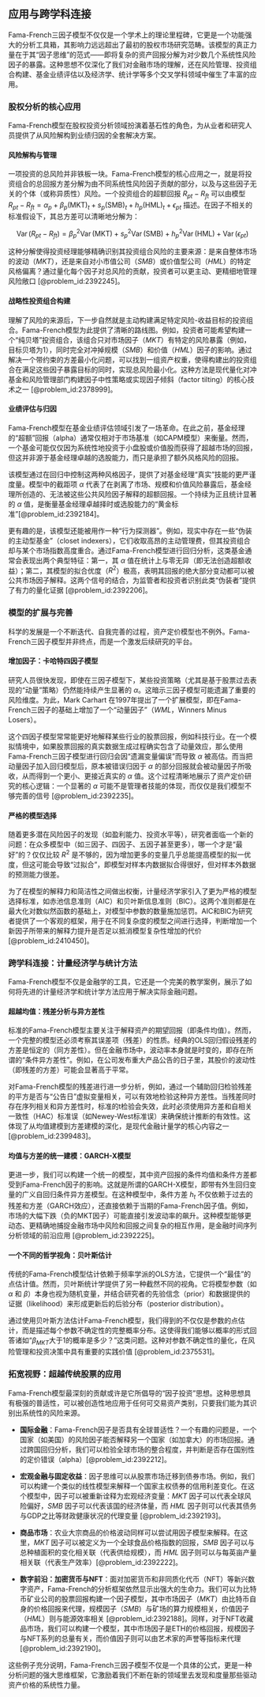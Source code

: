 ## 应用与跨学科连接

Fama-French三因子模型不仅仅是一个学术上的理论里程碑，它更是一个功能强大的分析工具箱，其影响力远远超出了最初的股权市场研究范畴。该模型的真正力量在于其“因子思维”的范式——即将复杂的资产回报分解为对少数几个系统性风险因子的暴露。这种思想不仅深化了我们对金融市场的理解，还在风险管理、投资组合构建、基金业绩评估以及经济学、统计学等多个交叉学科领域中催生了丰富的应用。

### 股权分析的核心应用

Fama-French模型在股权投资分析领域扮演着基石性的角色，为从业者和研究人员提供了从风险解构到业绩归因的全套解决方案。

#### 风险解构与管理

一项投资的总风险并非铁板一块。Fama-French模型的核心应用之一，就是将投资组合的总回报方差分解为由不同系统性风险因子贡献的部分，以及与这些因子无关的个体（或称异质性）风险。一个投资组合的超额回报 $R_{pt} - R_{ft}$ 可以由模型 $R_{pt} - R_{ft} = \alpha_{p} + \beta_{p}(\text{MKT})_{t} + s_{p}(\text{SMB})_{t} + h_{p}(\text{HML})_{t} + \epsilon_{pt}$ 描述。在因子不相关的标准假设下，其总方差可以清晰地分解为：

$$
\operatorname{Var}(R_{pt} - R_{ft}) = \beta_{p}^2 \operatorname{Var}(\text{MKT}) + s_{p}^2 \operatorname{Var}(\text{SMB}) + h_{p}^2 \operatorname{Var}(\text{HML}) + \operatorname{Var}(\epsilon_{pt})
$$

这种分解使得投资经理能够精确识别其投资组合风险的主要来源：是来自整体市场的波动（$MKT$），还是来自对小市值公司（$SMB$）或价值型公司（$HML$）的特定风格偏离？通过量化每个因子对总风险的贡献，投资者可以更主动、更精细地管理风险敞口 [@problem_id:2392245]。

#### 战略性投资组合构建

理解了风险的来源后，下一步自然就是主动构建满足特定风险-收益目标的投资组合。Fama-French模型为此提供了清晰的路线图。例如，投资者可能希望构建一个“纯贝塔”投资组合，该组合只对市场因子（$MKT$）有特定的风险暴露（例如，目标贝塔为1），同时完全对冲掉规模（$SMB$）和价值（$HML$）因子的影响。通过解决一个带约束的方差最小化问题，可以找到一组资产权重，使得构建出的投资组合在满足这些因子暴露目标的同时，实现总风险最小化。这种方法是现代量化对冲基金和风险管理部门构建因子中性策略或实现因子倾斜（factor tilting）的核心技术之一 [@problem_id:2378999]。

#### 业绩评估与归因

Fama-French模型在基金业绩评估领域引发了一场革命。在此之前，基金经理的“超额”回报（alpha）通常仅相对于市场基准（如CAPM模型）来衡量。然而，一个基金可能仅仅因为系统性地投资于小盘股或价值股而获得了超越市场的回报，但这并非源于基金经理卓越的选股能力，而只是承担了额外风格风险的回报。

该模型通过在回归中控制这两种风格因子，提供了对基金经理“真实”技能的更严谨度量。模型中的截距项 $\alpha$ 代表了在剥离了市场、规模和价值风险暴露后，基金经理所创造的、无法被这些公共风险因子解释的超额回报。一个持续为正且统计显著的 $\alpha$ 值，是衡量基金经理卓越择时或选股能力的“黄金标准”[@problem_id:2392184]。

更有趣的是，该模型还能被用作一种“行为探测器”。例如，现实中存在一些“伪装的主动型基金”（closet indexers），它们收取高昂的主动管理费，但其投资组合却与某个市场指数高度重合。通过Fama-French模型进行回归分析，这类基金通常会表现出两个典型特征：第一，其 $\alpha$ 值在统计上与零无异（即无法创造超额收益）；第二，其模型的拟合优度（$R^2$）极高，表明其回报的绝大部分变动都可以被公共市场因子解释。这两个信号的结合，为监管者和投资者识别此类“伪装者”提供了有力的量化证据 [@problem_id:2392206]。

### 模型的扩展与完善

科学的发展是一个不断迭代、自我完善的过程，资产定价模型也不例外。Fama-French三因子模型并非终点，而是一个激发后续研究的平台。

#### 增加因子：卡哈特四因子模型

研究人员很快发现，即使在三因子模型下，某些投资策略（尤其是基于股票过去表现的“动量”策略）仍然能持续产生显著的 $\alpha$。这暗示三因子模型可能遗漏了重要的风险维度。为此，Mark Carhart 在1997年提出了一个扩展模型，即在Fama-French三因子的基础上增加了一个“动量因子”（$WML$，Winners Minus Losers）。

这个四因子模型常常能更好地解释某些行业的股票回报，例如科技行业。在一个模拟情境中，如果股票回报的真实数据生成过程确实包含了动量效应，那么使用Fama-French三因子模型进行回归会因“遗漏变量偏误”而导致 $\alpha$ 被高估。而当把动量因子加入回归模型后，原本被错误归因于 $\alpha$ 的部分回报就会被动量因子所吸收，从而得到一个更小、更接近真实的 $\alpha$ 值。这个过程清晰地展示了资产定价研究的核心逻辑：一个显著的 $\alpha$ 可能不是管理者技能的体现，而仅仅是我们模型不够完善的信号 [@problem_id:2392235]。

#### 严格的模型选择

随着更多潜在风险因子的发现（如盈利能力、投资水平等），研究者面临一个新的问题：在众多模型中（如三因子、四因子、五因子甚至更多），哪一个才是“最好”的？仅仅比较 $R^2$ 是不够的，因为增加更多的变量几乎总能提高模型的拟一优度，但这可能会导致“过拟合”，即模型对样本内数据拟合得很好，但对样本外数据的预测能力很差。

为了在模型的解释力和简洁性之间做出权衡，计量经济学家引入了更为严格的模型选择标准，如赤池信息准则（AIC）和贝叶斯信息准则（BIC）。这两个准则都是在最大化对数似然函数的基础上，对模型中参数的数量施加惩罚。AIC和BIC为研究者提供了一个客观的框架，用于在不同复杂度的模型之间进行选择，判断增加一个新因子所带来的解释力提升是否足以抵消模型复杂性增加的代价 [@problem_id:2410450]。

### 跨学科连接：计量经济学与统计方法

Fama-French模型不仅是金融学的工具，它还是一个完美的教学案例，展示了如何将先进的计量经济学和统计学方法应用于解决实际金融问题。

#### 超越均值：残差分析与异方差性

标准的Fama-French模型主要关注于解释资产的期望回报（即条件均值）。然而，一个完整的模型还必须考察其误差项（残差）的性质。经典的OLS回归假设残差的方差是恒定的（同方差性）。但在金融市场中，波动率本身就是时变的，即存在所谓的“条件异方差性”。例如，在公司发布重大产品公告的日子里，其股价的波动性（即残差的方差）可能会显著高于平常。

对Fama-French模型的残差进行进一步分析，例如，通过一个辅助回归检验残差的平方是否与“公告日”虚拟变量相关，可以有效地检验这种异方差性。当残差同时存在序列相关和异方差性时，标准的t检验会失效，此时必须使用异方差和自相关一致性（HAC）标准误（如Newey-West标准误）来确保统计推断的有效性。这体现了从均值建模到方差建模的深化，是现代金融计量学的核心内容之一 [@problem_id:2399483]。

#### 均值与方差的统一建模：GARCH-X模型

更进一步，我们可以构建一个统一的模型，其中资产回报的条件均值和条件方差都受到Fama-French因子的影响。这就是所谓的GARCH-X模型，即带有外生回归变量的广义自回归条件异方差模型。在这种模型中，条件方差 $h_t$ 不仅依赖于过去的残差和方差（GARCH效应），还直接依赖于当期的Fama-French因子值。例如，市场的大幅下跌（负的MKT因子）可能直接引发波动率的飙升。这种模型能够更动态、更精确地捕捉金融市场中风险和回报之间复杂的相互作用，是金融时间序列分析领域的前沿应用 [@problem_id:2392225]。

#### 一个不同的哲学视角：贝叶斯估计

传统的Fama-French模型估计依赖于频率学派的OLS方法，它提供一个“最佳”的点估计值。然而，贝叶斯统计学提供了另一种截然不同的视角。它将模型参数（如 $\alpha$ 和 $\beta$）本身也视为随机变量，并结合研究者的先验信念（prior）和数据提供的证据（likelihood）来形成更新后的后验分布（posterior distribution）。

通过使用贝叶斯方法估计Fama-French模型，我们得到的不仅仅是参数的点估计，而是描述每个参数不确定性的完整概率分布。这使得我们能够以概率的形式回答诸如“$\beta_{MKT}$大于1的概率是多少？”这类问题。这种对参数不确定性的量化，在风险管理和投资决策中具有重要的实践价值 [@problem_id:2375531]。

### 拓宽视野：超越传统股票的应用

Fama-French模型最深刻的贡献或许是它所倡导的“因子投资”思想。这种思想具有极强的普适性，可以被创造性地应用于任何可交易资产类别，只要我们能为其识别出系统性的风险来源。

*   **国际金融**：Fama-French因子是否具有全球普适性？一个有趣的问题是，一个国家（如美国）的风险因子能否解释另一个国家（如加拿大）的市场回报。通过跨国回归分析，我们可以检验全球市场的整合程度，并判断是否存在国别性的定价错误（alpha）[@problem_id:2392212]。

*   **宏观金融与固定收益**：因子思维可以从股票市场迁移到债券市场。例如，我们可以构建一个类似的线性模型来解释一个国家主权债券的信用利差变化。在这个模型中，因子可以被重新诠释为宏观经济变量：$MKT$ 因子可以代表全球风险偏好，$SMB$ 因子可以代表该国的经济体量，而 $HML$ 因子则可以代表其债务与GDP之比等财政健康状况的代理变量 [@problem_id:2392193]。

*   **商品市场**：农业大宗商品的价格波动同样可以尝试用因子模型来解释。在这里，$MKT$ 因子可以被定义为一个全球食品价格指数的回报，$SMB$ 因子可以与总种植面积的变化相关联（代表供给规模），而 $HML$ 因子则可以与每英亩产量相关联（代表生产效率）[@problem_id:2392222]。

*   **数字前沿：加密货币与NFT**：面对加密货币和非同质化代币（NFT）等新兴数字资产，Fama-French的分析框架依然显示出强大的生命力。我们可以为比特币矿业公司的股票回报构建一个因子模型，其中市场因子（$MKT$）由比特币自身的价格回报来代理，规模因子（$SMB$）与矿场的算力规模相关，价值因子（$HML$）则与能源效率相关 [@problem_id:2392188]。同样，对于NFT收藏品市场，我们可以构建一个模型，其中市场因子是ETH的价格回报，规模因子与NFT系列的总量有关，而价值因子则可以由艺术家的声誉等指标来代理 [@problem_id:2392190]。

这些例子充分说明，Fama-French三因子模型不仅是一个具体的公式，更是一种分析问题的强大思维框架，它激励着我们不断在新的领域里去发现和度量那些驱动资产价格的系统性力量。
